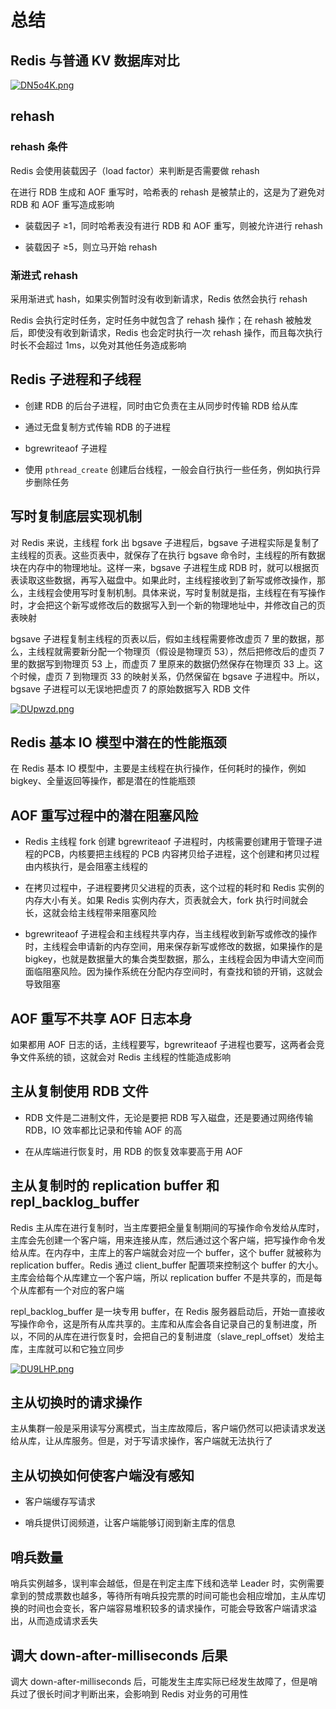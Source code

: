 # 总结

## Redis 与普通 KV 数据库对比

[![DN5o4K.png](https://s3.ax1x.com/2020/11/24/DN5o4K.png)](https://imgchr.com/i/DN5o4K)

## rehash

### rehash 条件

Redis 会使用装载因子（load factor）来判断是否需要做 rehash

在进行 RDB 生成和 AOF 重写时，哈希表的 rehash 是被禁止的，这是为了避免对 RDB 和 AOF 重写造成影响

- 装载因子 ≥1，同时哈希表没有进行 RDB 和 AOF 重写，则被允许进行 rehash

- 装载因子 ≥5，则立马开始 rehash

### 渐进式 rehash

采用渐进式 hash，如果实例暂时没有收到新请求，Redis 依然会执行 rehash

Redis 会执行定时任务，定时任务中就包含了 rehash 操作；在 rehash 被触发后，即使没有收到新请求，Redis 也会定时执行一次 rehash 操作，而且每次执行时长不会超过 1ms，以免对其他任务造成影响

## Redis 子进程和子线程

- 创建 RDB 的后台子进程，同时由它负责在主从同步时传输 RDB 给从库

- 通过无盘复制方式传输 RDB 的子进程

- bgrewriteaof 子进程

- 使用 `pthread_create` 创建后台线程，一般会自行执行一些任务，例如执行异步删除任务

## 写时复制底层实现机制

对 Redis 来说，主线程 fork 出 bgsave 子进程后，bgsave 子进程实际是复制了主线程的页表。这些页表中，就保存了在执行 bgsave 命令时，主线程的所有数据块在内存中的物理地址。这样一来，bgsave 子进程生成 RDB 时，就可以根据页表读取这些数据，再写入磁盘中。如果此时，主线程接收到了新写或修改操作，那么，主线程会使用写时复制机制。具体来说，写时复制就是指，主线程在有写操作时，才会把这个新写或修改后的数据写入到一个新的物理地址中，并修改自己的页表映射

bgsave 子进程复制主线程的页表以后，假如主线程需要修改虚页 7 里的数据，那么，主线程就需要新分配一个物理页（假设是物理页 53），然后把修改后的虚页 7 里的数据写到物理页 53 上，而虚页 7 里原来的数据仍然保存在物理页 33 上。这个时候，虚页 7 到物理页 33 的映射关系，仍然保留在 bgsave 子进程中。所以，bgsave 子进程可以无误地把虚页 7 的原始数据写入 RDB 文件

[![DUpwzd.png](https://s3.ax1x.com/2020/11/24/DUpwzd.png)](https://imgchr.com/i/DUpwzd)

## Redis 基本 IO 模型中潜在的性能瓶颈

在 Redis 基本 IO 模型中，主要是主线程在执行操作，任何耗时的操作，例如 bigkey、全量返回等操作，都是潜在的性能瓶颈

## AOF 重写过程中的潜在阻塞风险

- Redis 主线程 fork 创建 bgrewriteaof 子进程时，内核需要创建用于管理子进程的PCB，内核要把主线程的 PCB 内容拷贝给子进程，这个创建和拷贝过程由内核执行，是会阻塞主线程的

- 在拷贝过程中，子进程要拷贝父进程的页表，这个过程的耗时和 Redis 实例的内存大小有关。如果 Redis 实例内存大，页表就会大，fork 执行时间就会长，这就会给主线程带来阻塞风险

- bgrewriteaof 子进程会和主线程共享内存，当主线程收到新写或修改的操作时，主线程会申请新的内存空间，用来保存新写或修改的数据，如果操作的是 bigkey，也就是数据量大的集合类型数据，那么，主线程会因为申请大空间而面临阻塞风险。因为操作系统在分配内存空间时，有查找和锁的开销，这就会导致阻塞

## AOF 重写不共享 AOF 日志本身

如果都用 AOF 日志的话，主线程要写，bgrewriteaof 子进程也要写，这两者会竞争文件系统的锁，这就会对 Redis 主线程的性能造成影响

## 主从复制使用 RDB 文件

- RDB 文件是二进制文件，无论是要把 RDB 写入磁盘，还是要通过网络传输 RDB，IO 效率都比记录和传输 AOF 的高

- 在从库端进行恢复时，用 RDB 的恢复效率要高于用 AOF

## 主从复制时的 replication buffer 和 repl_backlog_buffer

Redis 主从库在进行复制时，当主库要把全量复制期间的写操作命令发给从库时，主库会先创建一个客户端，用来连接从库，然后通过这个客户端，把写操作命令发给从库。在内存中，主库上的客户端就会对应一个 buffer，这个 buffer 就被称为 replication buffer。Redis 通过 client_buffer 配置项来控制这个 buffer 的大小。主库会给每个从库建立一个客户端，所以 replication buffer 不是共享的，而是每个从库都有一个对应的客户端

repl_backlog_buffer 是一块专用 buffer，在 Redis 服务器启动后，开始一直接收写操作命令，这是所有从库共享的。主库和从库会各自记录自己的复制进度，所以，不同的从库在进行恢复时，会把自己的复制进度（slave_repl_offset）发给主库，主库就可以和它独立同步

[![DU9LHP.png](https://s3.ax1x.com/2020/11/24/DU9LHP.png)](https://imgchr.com/i/DU9LHP)

## 主从切换时的请求操作

主从集群一般是采用读写分离模式，当主库故障后，客户端仍然可以把读请求发送给从库，让从库服务。但是，对于写请求操作，客户端就无法执行了

## 主从切换如何使客户端没有感知

- 客户端缓存写请求

- 哨兵提供订阅频道，让客户端能够订阅到新主库的信息

## 哨兵数量

哨兵实例越多，误判率会越低，但是在判定主库下线和选举 Leader 时，实例需要拿到的赞成票数也越多，等待所有哨兵投完票的时间可能也会相应增加，主从库切换的时间也会变长，客户端容易堆积较多的请求操作，可能会导致客户端请求溢出，从而造成请求丢失

## 调大 down-after-milliseconds 后果

调大 down-after-milliseconds 后，可能发生主库实际已经发生故障了，但是哨兵过了很长时间才判断出来，会影响到 Redis 对业务的可用性